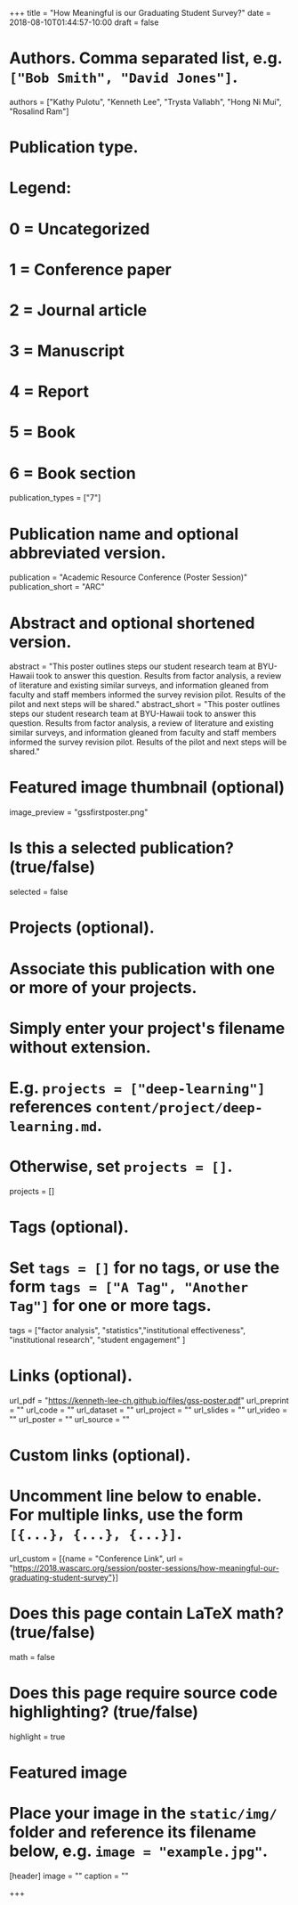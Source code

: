 +++
title = "How Meaningful is our Graduating Student Survey?"
date = 2018-08-10T01:44:57-10:00
draft = false

# Authors. Comma separated list, e.g. `["Bob Smith", "David Jones"]`.
authors = ["Kathy Pulotu", "Kenneth Lee", "Trysta Vallabh", "Hong Ni Mui", "Rosalind Ram"]

# Publication type.
# Legend:
# 0 = Uncategorized
# 1 = Conference paper
# 2 = Journal article
# 3 = Manuscript
# 4 = Report
# 5 = Book
# 6 = Book section
publication_types = ["7"]

# Publication name and optional abbreviated version.
publication = "Academic Resource Conference (Poster Session)"
publication_short = "ARC"

# Abstract and optional shortened version.
abstract = "This poster outlines steps our student research team at BYU-Hawaii took to answer this question. Results from factor analysis, a review of literature and existing similar surveys, and information gleaned from faculty and staff members informed the survey revision pilot. Results of the pilot and next steps will be shared."
abstract_short = "This poster outlines steps our student research team at BYU-Hawaii took to answer this question. Results from factor analysis, a review of literature and existing similar surveys, and information gleaned from faculty and staff members informed the survey revision pilot. Results of the pilot and next steps will be shared."

# Featured image thumbnail (optional)
image_preview = "gssfirstposter.png"

# Is this a selected publication? (true/false)
selected = false

# Projects (optional).
#   Associate this publication with one or more of your projects.
#   Simply enter your project's filename without extension.
#   E.g. `projects = ["deep-learning"]` references `content/project/deep-learning.md`.
#   Otherwise, set `projects = []`.
projects = []

# Tags (optional).
#   Set `tags = []` for no tags, or use the form `tags = ["A Tag", "Another Tag"]` for one or more tags.
tags = ["factor analysis", "statistics","institutional effectiveness", "institutional research", "student engagement"
]

# Links (optional).
url_pdf = "https://kenneth-lee-ch.github.io/files/gss-poster.pdf"
url_preprint = ""
url_code = ""
url_dataset = ""
url_project = ""
url_slides = ""
url_video = ""
url_poster = ""
url_source = ""

# Custom links (optional).
#   Uncomment line below to enable. For multiple links, use the form `[{...}, {...}, {...}]`.
url_custom = [{name = "Conference Link", url = "https://2018.wascarc.org/session/poster-sessions/how-meaningful-our-graduating-student-survey"}]

# Does this page contain LaTeX math? (true/false)
math = false

# Does this page require source code highlighting? (true/false)
highlight = true

# Featured image
# Place your image in the `static/img/` folder and reference its filename below, e.g. `image = "example.jpg"`.
[header]
image = ""
caption = ""

+++
